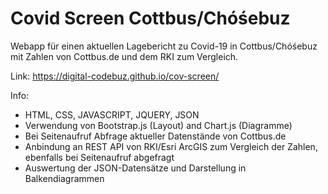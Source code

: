 # Covid Screen Cottbus/Chóśebuz
Webapp für einen aktuellen Lagebericht zu Covid-19 in Cottbus/Chóśebuz mit Zahlen von Cottbus.de und dem RKI zum Vergleich.

Link: https://digital-codebuz.github.io/cov-screen/

Info:
- HTML, CSS, JAVASCRIPT, JQUERY, JSON
- Verwendung von Bootstrap.js (Layout) and Chart.js (Diagramme)
- Bei Seitenaufruf Abfrage aktueller Datenstände von Cottbus.de
- Anbindung an REST API von RKI/Esri ArcGIS zum Vergleich der Zahlen, ebenfalls bei Seitenaufruf abgefragt
- Auswertung der JSON-Datensätze und Darstellung in Balkendiagrammen
